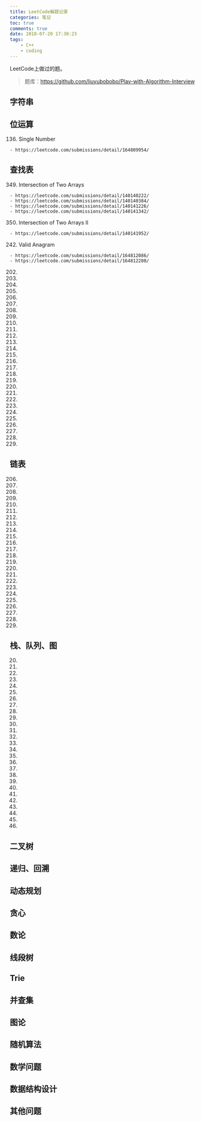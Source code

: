 ```yaml
---
title: LeetCode解题记录
categories: 笔记
toc: true
comments: true
date: 2018-07-20 17:30:23
tags:
    - C++
    - coding
---
```


LeetCode上做过的题。

<!-- more -->
<!-- toc -->

> 题库：https://github.com/liuyubobobo/Play-with-Algorithm-Interview

## 字符串

## 位运算

136. Single Number

    - https://leetcode.com/submissions/detail/164809954/

## 查找表

349. Intersection of Two Arrays

    - https://leetcode.com/submissions/detail/140140222/
    - https://leetcode.com/submissions/detail/140140384/
    - https://leetcode.com/submissions/detail/140141226/
    - https://leetcode.com/submissions/detail/140141342/

350. Intersection of Two Arrays II

    - https://leetcode.com/submissions/detail/140141952/

242. Valid Anagram

    - https://leetcode.com/submissions/detail/164812086/
    - https://leetcode.com/submissions/detail/164812280/

202.

290.

205.

451.

804.

1.

15.

18.

16.

454.

49.

697.

734.

447.

149.

719.

219.

217.

220.

155.

716.

729.

731.

855.

290.

811.

819.

128.


## 链表

206.

92.

83.

86.

328.

2.

445.

203.

82.

21.

24.

25.

147.

148.

237.

19.

61.

143.

234.

725.

817.

141.

142.

287.


## 栈、队列、图

20.

150.

71.

735.

144.

94.

145.

341.

388.

102.

107.

103.

199.

232.

637.

279.

127.

126.

675.

347.

23.

692.

239.

786.

857.

856.

490.

## 二叉树

## 递归、回溯

## 动态规划

## 贪心

## 数论

## 线段树

## Trie

## 并查集

## 图论

## 随机算法

## 数学问题

## 数据结构设计	

## 其他问题

